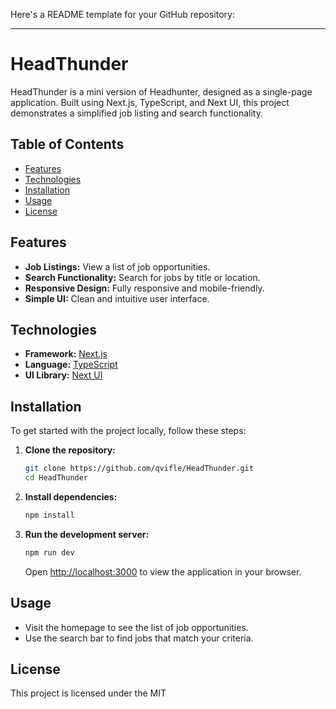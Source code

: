 Here's a README template for your GitHub repository:

---

# HeadThunder

HeadThunder is a mini version of Headhunter, designed as a single-page application. Built using Next.js, TypeScript, and Next UI, this project demonstrates a simplified job listing and search functionality.

## Table of Contents

- [Features](#features)
- [Technologies](#technologies)
- [Installation](#installation)
- [Usage](#usage)
- [License](#license)

## Features

- **Job Listings:** View a list of job opportunities.
- **Search Functionality:** Search for jobs by title or location.
- **Responsive Design:** Fully responsive and mobile-friendly.
- **Simple UI:** Clean and intuitive user interface.

## Technologies

- **Framework:** [Next.js](https://nextjs.org/)
- **Language:** [TypeScript](https://www.typescriptlang.org/)
- **UI Library:** [Next UI](https://nextui.org/)

## Installation

To get started with the project locally, follow these steps:

1. **Clone the repository:**

   ```bash
   git clone https://github.com/qvifle/HeadThunder.git
   cd HeadThunder
   ```

2. **Install dependencies:**

   ```bash
   npm install
   ```

3. **Run the development server:**

   ```bash
   npm run dev
   ```

   Open [http://localhost:3000](http://localhost:3000) to view the application in your browser.

## Usage

- Visit the homepage to see the list of job opportunities.
- Use the search bar to find jobs that match your criteria.

## License

This project is licensed under the MIT